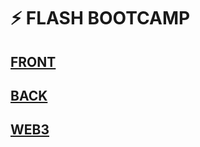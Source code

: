 # ⚡️ FLASH BOOTCAMP

## [FRONT](./dapp%20-%20frontend/README.md)

## [BACK](/indexer%20-%20backend/README.md)

## [WEB3](./web3%20-%20smartcontract/README.md)